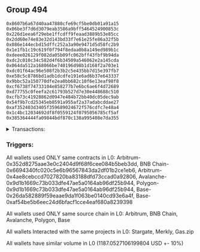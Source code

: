 ## Group 494

```0x139c36dfa2028a3d71f49d246ce56ffb3e2b85d6
0x8607b6a67d40aa47880cfe69cf5be0db01a91a15
0x06be3f7d6d3079eab3586a9bff5464524900853c
0x226d1eea6f29ebe1ffcdff9feaad3889b53e85cc
0x2dd60e74e83e32d143bd33f7e61e25fe86a32f5b
0x086e144ecbd15dffc252a3a90e9471d5d58fc2b9
0x1e1fb1c19c619f0f794f8edaa0b8a149ed989b1c
0xdeee026129f082da05b09fc062bff43fbf9b94da
0xdc2c010c34c582d4f6b34509a546062e2a145cda
0x064da512a168066be740196d98b1d168f2a703e1
0xdc01f64ac96e508f2b3b2c5e435bb7d15e397fb7
0xe58c5c8786bd1adb1dcdfe191e6ad6b37e643337
0x9bbc52a150770dfe2ea0bb682c10f6e13eaf98f8
0xcf6738f74733104e858277b7e6bc6ae6f4d72689
0xd77755c0feefa2c61793b527d7e30e448688c510
0xcfb73c41928862d0947e484b72bb40dc05dec9ab
0x54f9b7cd25345eb8591a955af2a37adabcddae27
0xaf352403d3405f359689024672f576cdfc7e48a4
0x1c4bc12034692df8f0559124f0795056785cf5af
0x385364444fa09844bdf870c138a995408e7da355
```
<details>
<summary>Transactions:</summary>

Hashes: 

Wallet: 0x139c36dfa2028a3d71f49d246ce56ffb3e2b85d6

       Hash: 0x6ba84eb8c2e214669941cd725adf4aa29ca47ec9edf6dd8d2681a110ee086732
         - source chain: Arbitrum
         - destination chain: BNB Chain
         - project: Stargate
         - contract: 0x352d8275aae3e0c2404d9f68f6cee084b5beb3dd
         - value USD: 32.331232003
       Hash: 0xb3e6eb210448cea70052a2a41529054f062b939dc4d801c5553f7a6e73eca87c
         - source chain: BNB Chain
         - destination chain: Base
         - project: Stargate
         - contract: 0x6694340fc020c5e6b96567843da2df01b2ce1eb6
         - value USD: 30.885267615
       Hash: 0x6634736c0b07ddf99d6ea9fb6d590f2eda07f5ad04d747fdbc119408cdd68a9a
         - source chain: Arbitrum
         - destination chain: Aptos
         - project: Merkly
         - contract: 0x4ae8cebccd7027820ba83188dfd73ccad0a92806
       Hash: 0xcf33faa7290f6d77eb8429ca1cbd7d5e005fd1e67325b0d6010f5ba0267470fa
         - source chain: Arbitrum
         - destination chain: BNB Chain
         - project: Stargate
         - contract: 0x352d8275aae3e0c2404d9f68f6cee084b5beb3dd
         - value USD: 270.995695547
       Hash: 0xea8afa2fbb63b04d0970fa934e5fd6cbb9f8c10990b0e23f03b809d849573770
         - source chain: BNB Chain
         - destination chain: Avalanche
         - project: Stargate
         - contract: 0x6694340fc020c5e6b96567843da2df01b2ce1eb6
         - value USD: 269.502434018
       Hash: 0x6244fc3f9e11e9ce954723bdcabdbf8018b342cc29970d5ddef1d1deeb5656c2
         - source chain: Avalanche
         - destination chain: Polygon
         - project: Stargate
         - contract: 0x9d1b1669c73b033dfe47ae5a0164ab96df25b944
         - value USD: 266.99735625
       Hash: 0x34963bf6d16b308ce780a7d0c79b531b5a27b5504a6ac949b0655271b03f1228
         - source chain: Polygon
         - destination chain: Base
         - project: Stargate
         - contract: 0x9d1b1669c73b033dfe47ae5a0164ab96df25b944
         - value USD: 264.313240111
       Hash: 0x9df20a11427a06756bcd5805a666855f032975bf4db7bed002099c1335720434
         - source chain: Base
         - destination chain: Base
         - project: Gas.zip
         - contract: 0x26da582889f59eaae9da1f063be0140cd93e6a4f
         - value USD: 4.924498037e-05
       Hash: 0xdf0b5cd06ceee4b9647e0432b96be17363c882ebeac3ce8ef64fd5b3fdd2f782
         - source chain: Base
         - destination chain: Optimism
         - project: Stargate
         - contract: 0xaf54be5b6eec24d6bfacf1cce4eaf680a8239398
         - value USD: 52.027435831
Wallet: 0x8607b6a67d40aa47880cfe69cf5be0db01a91a15

       Hash:0xf5bd1d20b77faee7488a9c88ab110bed86b5ed60b2568d37b55ad5ff8fc47b27
         - source chain: Arbitrum
         - destination chain: BNB Chain
         - project: Stargate
         - contract: 0x352d8275aae3e0c2404d9f68f6cee084b5beb3dd
         - value USD: 32.346566942
       Hash:0x80b43e1ddebcd2c34b2e403a50cb468189debddc5e098e34f6091ec97aec5079
         - source chain: BNB Chain
         - destination chain: Base
         - project: Stargate
         - contract: 0x6694340fc020c5e6b96567843da2df01b2ce1eb6
         - value USD: 30.907804071
       Hash:0x8b7b86275fface773f6cf95c5bdda85c9b2d368db95a9e5dbf6929034328e772
         - source chain: Arbitrum
         - destination chain: Aptos
         - project: Merkly
         - contract: 0x4ae8cebccd7027820ba83188dfd73ccad0a92806
       Hash:0x966f6ff1ff59bf7489195c8809088b8d8acfb92ac6c1f873ce3a0d862db9ca1e
         - source chain: Arbitrum
         - destination chain: BNB Chain
         - project: Stargate
         - contract: 0x352d8275aae3e0c2404d9f68f6cee084b5beb3dd
         - value USD: 260.339929394
       Hash:0x9860db56c2f022f7dd572f50ace0c01c264257c6c28ff8be33b613810a9ebb19
         - source chain: BNB Chain
         - destination chain: Avalanche
         - project: Stargate
         - contract: 0x6694340fc020c5e6b96567843da2df01b2ce1eb6
         - value USD: 258.364712414
       Hash:0x4902f250f09cacb0c60e65d820fdfa64306425e01d75293ff1798b854c53875e
         - source chain: Avalanche
         - destination chain: Polygon
         - project: Stargate
         - contract: 0x9d1b1669c73b033dfe47ae5a0164ab96df25b944
         - value USD: 256.596803275
       Hash:0x6ae58cfb00524e48f5bb4fa8e330ad933b5369a327b6e9e7eb8c6993cb6e117f
         - source chain: Polygon
         - destination chain: Base
         - project: Stargate
         - contract: 0x9d1b1669c73b033dfe47ae5a0164ab96df25b944
         - value USD: 253.814997423
       Hash:0x9d967a2cf76de364d5f9ab4684312159dbade1c0cdbb983141d55beee19c11ae
         - source chain: Base
         - destination chain: Zora
         - project: Gas.zip
         - contract: 0x26da582889f59eaae9da1f063be0140cd93e6a4f
         - value USD: 5.916007709e-05
       Hash:0xe9b109e6c3efcc074a368b5678ce78aa1c8f6fc7eeec5acbc47678a08f8f061e
         - source chain: Base
         - destination chain: Optimism
         - project: Stargate
         - contract: 0xaf54be5b6eec24d6bfacf1cce4eaf680a8239398
         - value USD: 49.275941904
Wallet: 0x06be3f7d6d3079eab3586a9bff5464524900853c

       Hash:0xc8a9f95abde79e581c4db9abacf91abd91ef3c6a8362a87a1c24d2250b3340c6
         - source chain: Arbitrum
         - destination chain: BNB Chain
         - project: Stargate
         - contract: 0x352d8275aae3e0c2404d9f68f6cee084b5beb3dd
         - value USD: 32.663228232
       Hash:0xbc16dfc9b96dfa9bd049e4d927a13818c40e5c65b6251082d125733bcd38ea26
         - source chain: BNB Chain
         - destination chain: Base
         - project: Stargate
         - contract: 0x6694340fc020c5e6b96567843da2df01b2ce1eb6
         - value USD: 31.247890227
       Hash:0x13f8556a7ac4e5d1824fce196693a1892e4797e5eaa78bce53f15ba13ec31abb
         - source chain: Arbitrum
         - destination chain: Aptos
         - project: Merkly
         - contract: 0x4ae8cebccd7027820ba83188dfd73ccad0a92806
       Hash:0xf1171aa508a8d90daa60f9a04028c4f274687d50b616d57f2647fcbb95f7e0bf
         - source chain: Arbitrum
         - destination chain: BNB Chain
         - project: Stargate
         - contract: 0x352d8275aae3e0c2404d9f68f6cee084b5beb3dd
         - value USD: 287.703737928
       Hash:0x2be06b85ff9040819d8686bda8b64b4d651cbc47625931658aeef7c7b1c2a880
         - source chain: BNB Chain
         - destination chain: Avalanche
         - project: Stargate
         - contract: 0x6694340fc020c5e6b96567843da2df01b2ce1eb6
         - value USD: 285.013752679
       Hash:0x19da19f3d6a416867640dab292dce93811607b3e385ab1a519e4dfb13c32b8ab
         - source chain: Avalanche
         - destination chain: Polygon
         - project: Stargate
         - contract: 0x9d1b1669c73b033dfe47ae5a0164ab96df25b944
         - value USD: 282.002850628
       Hash:0x75b24dcd16ae34d424c859eabcdbaf44320500021bad0b4e643a8918a0f6d0ee
         - source chain: Polygon
         - destination chain: Base
         - project: Stargate
         - contract: 0x9d1b1669c73b033dfe47ae5a0164ab96df25b944
         - value USD: 279.039091469
       Hash:0x1d11e4455490b38ccd36547e76142e89871337946db9c8a45194326a17499313
         - source chain: Base
         - destination chain: Scroll
         - project: Gas.zip
         - contract: 0x26da582889f59eaae9da1f063be0140cd93e6a4f
         - value USD: 3.767736753e-05
       Hash:0xd834b06f1bf085e69427622ff40c43ebf0a5673dab9de480c192a767c5a9eb69
         - source chain: Base
         - destination chain: Optimism
         - project: Stargate
         - contract: 0xaf54be5b6eec24d6bfacf1cce4eaf680a8239398
         - value USD: 48.2088081
Wallet: 0x226d1eea6f29ebe1ffcdff9feaad3889b53e85cc

       Hash:0x685d0ab050301398d1d42e6a982f84c5b93814e810b1c11a05ee42b0e95faa68
         - source chain: Arbitrum
         - destination chain: BNB Chain
         - project: Stargate
         - contract: 0x352d8275aae3e0c2404d9f68f6cee084b5beb3dd
         - value USD: 32.863216728
       Hash:0x5ffaa2b0e8cbb65f814819dde876ba0fd15e672ab90681d507b81a2e81b05e26
         - source chain: BNB Chain
         - destination chain: Base
         - project: Stargate
         - contract: 0x6694340fc020c5e6b96567843da2df01b2ce1eb6
         - value USD: 31.526016881
       Hash:0x31f8bd749b0e78210ccc13b04c24a2b1e332c8d7fe245da484a7cfa51e25a022
         - source chain: Arbitrum
         - destination chain: Aptos
         - project: Merkly
         - contract: 0x4ae8cebccd7027820ba83188dfd73ccad0a92806
       Hash:0x97af1a2a16a0b8d2b62814c398a4576e5a145d73c2e7cf87aa682517413559cc
         - source chain: Arbitrum
         - destination chain: BNB Chain
         - project: Stargate
         - contract: 0x352d8275aae3e0c2404d9f68f6cee084b5beb3dd
         - value USD: 282.235782775
       Hash:0x953a54d5a005767fa4ed7dff35c3d1dd9c18cffebcf09f47ec8322403b2f1f7e
         - source chain: BNB Chain
         - destination chain: Avalanche
         - project: Stargate
         - contract: 0x6694340fc020c5e6b96567843da2df01b2ce1eb6
         - value USD: 279.678909322
       Hash:0xaed73be907a526303b676f85a325b02f2015348677a39e6e68abf7cb073ce74e
         - source chain: Avalanche
         - destination chain: Polygon
         - project: Stargate
         - contract: 0x9d1b1669c73b033dfe47ae5a0164ab96df25b944
         - value USD: 277.368013083
       Hash:0x56a71f40f7e43224c2b95e33067f053daeee35825c229d9f4987c155775378cd
         - source chain: Polygon
         - destination chain: Base
         - project: Stargate
         - contract: 0x9d1b1669c73b033dfe47ae5a0164ab96df25b944
         - value USD: 274.275923779
       Hash:0xa849d9f5e3914e796af4863af316994e62c295dbc30e9a575a07f2cf9fef8d59
         - source chain: Base
         - destination chain: Metis
         - project: Gas.zip
         - contract: 0x26da582889f59eaae9da1f063be0140cd93e6a4f
         - value USD: 2.762201864e-06
       Hash:0xa9a5cc9319949aa0726ba598543ed56b13814e10d420d45282d4e55abf6093b3
         - source chain: Base
         - destination chain: Optimism
         - project: Stargate
         - contract: 0xaf54be5b6eec24d6bfacf1cce4eaf680a8239398
         - value USD: 52.158982369
Wallet: 0x2dd60e74e83e32d143bd33f7e61e25fe86a32f5b

       Hash:0xc4511ab401767814d3ba3e4aec44c1b23423577cdef50b669278bb191cbf6e06
         - source chain: Arbitrum
         - destination chain: BNB Chain
         - project: Stargate
         - contract: 0x352d8275aae3e0c2404d9f68f6cee084b5beb3dd
         - value USD: 32.346228789
       Hash:0xd927aeaacd3534c18cc659544d48a7a1c1ef60bb35d1fb738d8fd871b9c9939b
         - source chain: BNB Chain
         - destination chain: Base
         - project: Stargate
         - contract: 0x6694340fc020c5e6b96567843da2df01b2ce1eb6
         - value USD: 30.877723458
       Hash:0x822ae6054c6155682f9345c2ee6cfc59ee2f04fcaf7009ab84a939c2d3a2d4bd
         - source chain: Arbitrum
         - destination chain: Aptos
         - project: Merkly
         - contract: 0x4ae8cebccd7027820ba83188dfd73ccad0a92806
       Hash:0xb95457c60d28bd786ae22431272dd96610d62c2c7326eba9210fba0a76eb3ab5
         - source chain: Arbitrum
         - destination chain: BNB Chain
         - project: Stargate
         - contract: 0x352d8275aae3e0c2404d9f68f6cee084b5beb3dd
         - value USD: 288.790013463
       Hash:0x4e9305d3ce050340db98921ebbc73ba7a06b3ce249c54f064e214119f09ac9b0
         - source chain: BNB Chain
         - destination chain: Avalanche
         - project: Stargate
         - contract: 0x6694340fc020c5e6b96567843da2df01b2ce1eb6
         - value USD: 286.489166637
       Hash:0xa2773688dcc76f09ecf4656b08bd90b7125fb3924bd475eceead8fe1d30750ef
         - source chain: Avalanche
         - destination chain: Polygon
         - project: Stargate
         - contract: 0x9d1b1669c73b033dfe47ae5a0164ab96df25b944
         - value USD: 283.732611988
       Hash:0xb0c4571ee6d9a7a8369ad418b588106a5723972a9097ebf89aaf3752582b1404
         - source chain: Polygon
         - destination chain: Base
         - project: Stargate
         - contract: 0x9d1b1669c73b033dfe47ae5a0164ab96df25b944
         - value USD: 280.601336116
       Hash:0x2e9ac1eba85dd65137cfe0181d48f0e3e8a05ed9845455dd105bd0afbff71634
         - source chain: Base
         - destination chain: Zora
         - project: Gas.zip
         - contract: 0x26da582889f59eaae9da1f063be0140cd93e6a4f
         - value USD: 0.0001004729801
       Hash:0xfbea0704a280042ec7dbcedcdbf937cd77a82089c3a1f720d802cc5d350ecb83
         - source chain: Base
         - destination chain: Optimism
         - project: Stargate
         - contract: 0xaf54be5b6eec24d6bfacf1cce4eaf680a8239398
         - value USD: 52.623154988
Wallet: 0x086e144ecbd15dffc252a3a90e9471d5d58fc2b9

       Hash:0xac1c1277e048547d6d6d92928ab5576908ff2db007857b314ef9070b752d67db
         - source chain: Arbitrum
         - destination chain: BNB Chain
         - project: Stargate
         - contract: 0x352d8275aae3e0c2404d9f68f6cee084b5beb3dd
         - value USD: 32.692338405
       Hash:0x2ae7b98c2d1ed138e15ab00ae1fff3aea648878a4cdd7a5f1367eec8e6a4ab74
         - source chain: BNB Chain
         - destination chain: Base
         - project: Stargate
         - contract: 0x6694340fc020c5e6b96567843da2df01b2ce1eb6
         - value USD: 31.265442919
       Hash:0xb9e97d08295bd08bbb7c66b80ca712b517394bd45092e30b685859476a03c6b8
         - source chain: Arbitrum
         - destination chain: Aptos
         - project: Merkly
         - contract: 0x4ae8cebccd7027820ba83188dfd73ccad0a92806
       Hash:0xbfb60174ac81582722882df55a0a26a2ab558aa1d41bd0cd5abd02a49bffe850
         - source chain: Arbitrum
         - destination chain: BNB Chain
         - project: Stargate
         - contract: 0x352d8275aae3e0c2404d9f68f6cee084b5beb3dd
         - value USD: 293.118537416
       Hash:0xbe235d51064917ad903d0e605a5bac2ea09b9db7a54c0d5418608b78663b822a
         - source chain: BNB Chain
         - destination chain: Avalanche
         - project: Stargate
         - contract: 0x6694340fc020c5e6b96567843da2df01b2ce1eb6
         - value USD: 291.18196919
       Hash:0x9335ff5cdb59496d3bb5ee8f68a0db9ce87d02ae6b13da89f8173418b4cfcc46
         - source chain: Avalanche
         - destination chain: Polygon
         - project: Stargate
         - contract: 0x9d1b1669c73b033dfe47ae5a0164ab96df25b944
         - value USD: 288.176687013
       Hash:0x76203a5a48a77c689969b9a2e07d58e4531c1519dae9b66bf0ddfd2ecbed7246
         - source chain: Polygon
         - destination chain: Base
         - project: Stargate
         - contract: 0x9d1b1669c73b033dfe47ae5a0164ab96df25b944
         - value USD: 285.196614258
       Hash:0x6d3acb12f7548d5218a0b6884e62912d3f8fe063055c9fa07abe8403d7ab9352
         - source chain: Base
         - destination chain: Base
         - project: Gas.zip
         - contract: 0x26da582889f59eaae9da1f063be0140cd93e6a4f
         - value USD: 2.680869964e-05
       Hash:0xb487196cf2aeed363a1885e5f4c206a2de27558b9e6eb6cbc520fc17196a9072
         - source chain: Base
         - destination chain: Optimism
         - project: Stargate
         - contract: 0xaf54be5b6eec24d6bfacf1cce4eaf680a8239398
         - value USD: 46.859946522
Wallet: 0x1e1fb1c19c619f0f794f8edaa0b8a149ed989b1c

       Hash:0x99362390d19875b0e0a1eab3f5206c2fce26b565928c6198cb27998147795fdd
         - source chain: Arbitrum
         - destination chain: BNB Chain
         - project: Stargate
         - contract: 0x352d8275aae3e0c2404d9f68f6cee084b5beb3dd
         - value USD: 32.233292685
       Hash:0x856b97676100b66c9ba27bfb125e7273332cdd7944085750530ada32a31901ea
         - source chain: BNB Chain
         - destination chain: Base
         - project: Stargate
         - contract: 0x6694340fc020c5e6b96567843da2df01b2ce1eb6
         - value USD: 30.767567564
       Hash:0xb8241fbac557d819ec5328d516eedd9a014cf844277cb789aa32eeae6a398d7b
         - source chain: Arbitrum
         - destination chain: Aptos
         - project: Merkly
         - contract: 0x4ae8cebccd7027820ba83188dfd73ccad0a92806
       Hash:0x94113359e0bb8976d5e5589fc5ce8838e99c70d4b614e3ef5883e3a6938e0f94
         - source chain: Arbitrum
         - destination chain: BNB Chain
         - project: Stargate
         - contract: 0x352d8275aae3e0c2404d9f68f6cee084b5beb3dd
         - value USD: 285.141659487
       Hash:0x1b9868e03207221bbaeed84b7e833b4e81b30ce3f69409f9b59f829d267c6e20
         - source chain: BNB Chain
         - destination chain: Avalanche
         - project: Stargate
         - contract: 0x6694340fc020c5e6b96567843da2df01b2ce1eb6
         - value USD: 282.622970992
       Hash:0xd359da00d21fbbb4cba35bf81d1eb2bd0575f2261691ef7de8cf6ed166d7a213
         - source chain: Avalanche
         - destination chain: Polygon
         - project: Stargate
         - contract: 0x9d1b1669c73b033dfe47ae5a0164ab96df25b944
         - value USD: 279.671369882
       Hash:0x97073985201096fc885fbba54577c156d8d08f124c06da056aa80da69b5ad57c
         - source chain: Polygon
         - destination chain: Base
         - project: Stargate
         - contract: 0x9d1b1669c73b033dfe47ae5a0164ab96df25b944
         - value USD: 276.978292154
       Hash:0xcb8a6be3c979ce58d51b2f9eeb3f05218d9781d5a153e59c12c3e3ec5c583b6e
         - source chain: Base
         - destination chain: Scroll
         - project: Gas.zip
         - contract: 0x26da582889f59eaae9da1f063be0140cd93e6a4f
         - value USD: 0.0001148471454
       Hash:0x609c681308f1dc406ea0910c74e827c081765d2472c7c7ef20b5dfef77c40923
         - source chain: Base
         - destination chain: Optimism
         - project: Stargate
         - contract: 0xaf54be5b6eec24d6bfacf1cce4eaf680a8239398
         - value USD: 47.73688955
Wallet: 0xdeee026129f082da05b09fc062bff43fbf9b94da

       Hash:0x39b4956e18734a683059258327825f0b7a8af6de3e92ac2838f14e4b1f472958
         - source chain: Arbitrum
         - destination chain: BNB Chain
         - project: Stargate
         - contract: 0x352d8275aae3e0c2404d9f68f6cee084b5beb3dd
         - value USD: 32.532560105
       Hash:0xf43f34e0b84b6a724c18219cc70e764baf44c7bc54250ffcc90c3c607887c03e
         - source chain: BNB Chain
         - destination chain: Base
         - project: Stargate
         - contract: 0x6694340fc020c5e6b96567843da2df01b2ce1eb6
         - value USD: 31.080678584
       Hash:0x052f17f6f745708d0f78cecd0d636989c10400fb41cf76799d39b4d3404dbb61
         - source chain: Arbitrum
         - destination chain: Aptos
         - project: Merkly
         - contract: 0x4ae8cebccd7027820ba83188dfd73ccad0a92806
       Hash:0xa03e9124c5aa482d5f06f6b8c2ba60d40604e21413f16e32dfbfa6ec0488b354
         - source chain: Arbitrum
         - destination chain: BNB Chain
         - project: Stargate
         - contract: 0x352d8275aae3e0c2404d9f68f6cee084b5beb3dd
         - value USD: 268.644087443
       Hash:0x8f5c22c4caa7e600aed602c5e261ef6e4b7762469f0df4f7bf8fbdafde294ec5
         - source chain: BNB Chain
         - destination chain: Avalanche
         - project: Stargate
         - contract: 0x6694340fc020c5e6b96567843da2df01b2ce1eb6
         - value USD: 265.37493177
       Hash:0xe3d62b8d371476426b621f75a7c4cad7a9be81bb0700c0dec5c22d56551581db
         - source chain: Avalanche
         - destination chain: Polygon
         - project: Stargate
         - contract: 0x9d1b1669c73b033dfe47ae5a0164ab96df25b944
         - value USD: 261.918207368
       Hash:0x35ddffd8beb534447476a88b1043b8760a17e214b278b31eb0c3ee710fe83de3
         - source chain: Polygon
         - destination chain: Base
         - project: Stargate
         - contract: 0x9d1b1669c73b033dfe47ae5a0164ab96df25b944
         - value USD: 260.196892404
       Hash:0xd08f9e21960c2a5420abfeedc0abbec7edc5b9fe3d52375be4187c7842d730a8
         - source chain: Base
         - destination chain: Linea
         - project: Gas.zip
         - contract: 0x26da582889f59eaae9da1f063be0140cd93e6a4f
         - value USD: 0.0001353673846
       Hash:0xaade5c4df4b2ed33b960b831373cc832a26bd80c7d3e3e1a96faf7f8773c4973
         - source chain: Base
         - destination chain: Optimism
         - project: Stargate
         - contract: 0xaf54be5b6eec24d6bfacf1cce4eaf680a8239398
         - value USD: 56.58331623
Wallet: 0xdc2c010c34c582d4f6b34509a546062e2a145cda

       Hash:0x613fe9c79b6e8932dd3e7c0a7b3660c8e11232dab67049355428edfa8d39e383
         - source chain: Arbitrum
         - destination chain: BNB Chain
         - project: Stargate
         - contract: 0x352d8275aae3e0c2404d9f68f6cee084b5beb3dd
         - value USD: 32.243400259
       Hash:0xef79d40a0b05f8b4b6bef6b61b02baa1d74cbce0556746bc3c7db17dc1c1ed21
         - source chain: BNB Chain
         - destination chain: Base
         - project: Stargate
         - contract: 0x6694340fc020c5e6b96567843da2df01b2ce1eb6
         - value USD: 30.807857743
       Hash:0x48a437948b142d736012b9e247a053da749f53b30238685e9ab98dab67661132
         - source chain: Arbitrum
         - destination chain: Aptos
         - project: Merkly
         - contract: 0x4ae8cebccd7027820ba83188dfd73ccad0a92806
       Hash:0x109e84595d3bbf9ab6361acb14ee22b77507f957d48bde943d4b97bc4f9374f4
         - source chain: Arbitrum
         - destination chain: BNB Chain
         - project: Stargate
         - contract: 0x352d8275aae3e0c2404d9f68f6cee084b5beb3dd
         - value USD: 280.44176432
       Hash:0x314b993ff896cb426b7af15f9bad92d21a9d42a7831a1bb1881aa0bd23ef216e
         - source chain: BNB Chain
         - destination chain: Avalanche
         - project: Stargate
         - contract: 0x6694340fc020c5e6b96567843da2df01b2ce1eb6
         - value USD: 277.642051049
       Hash:0x3c0c4d3728afa8f67831e10172c92752763aff1ca5d832fc586813db30d29e85
         - source chain: Avalanche
         - destination chain: Polygon
         - project: Stargate
         - contract: 0x9d1b1669c73b033dfe47ae5a0164ab96df25b944
         - value USD: 273.254748929
       Hash:0x0bb25b73d13c4b7a0095f0cc334ac95322486f76d75f10faff4007a6f5b285e8
         - source chain: Polygon
         - destination chain: Base
         - project: Stargate
         - contract: 0x9d1b1669c73b033dfe47ae5a0164ab96df25b944
         - value USD: 271.825928512
       Hash:0x572cbdaa345d39a93a83c4f4f855bab59af6694040bcf3f99b3ab79178ffbdfc
         - source chain: Base
         - destination chain: Base
         - project: Gas.zip
         - contract: 0x26da582889f59eaae9da1f063be0140cd93e6a4f
         - value USD: 0.000146620419
       Hash:0xa52962242b686111ce745948c99c59e0ca562aeeddf2283e4ae16d28e8e1c9b7
         - source chain: Base
         - destination chain: Optimism
         - project: Stargate
         - contract: 0xaf54be5b6eec24d6bfacf1cce4eaf680a8239398
         - value USD: 55.664501416
Wallet: 0x064da512a168066be740196d98b1d168f2a703e1

       Hash:0x98487c5b14151af157a289d5a25313a4571e21a9f71d2d24ea3cb813640f4916
         - source chain: Arbitrum
         - destination chain: BNB Chain
         - project: Stargate
         - contract: 0x352d8275aae3e0c2404d9f68f6cee084b5beb3dd
         - value USD: 32.532657148
       Hash:0xb9b42b931114e30f3f93a15681e0176073f607167902cf2dcfcc310e6b5d61ea
         - source chain: BNB Chain
         - destination chain: Base
         - project: Stargate
         - contract: 0x6694340fc020c5e6b96567843da2df01b2ce1eb6
         - value USD: 31.133110625
       Hash:0xb1c6d59a47569e26cf4058e649a2b470e155eb7f4b0e28906f9c109c4e95eeea
         - source chain: Arbitrum
         - destination chain: Aptos
         - project: Merkly
         - contract: 0x4ae8cebccd7027820ba83188dfd73ccad0a92806
       Hash:0x825ad4a7df6bb4160ee68514f4cc259deac1e7f6470fe4de6480c6234d9e25b4
         - source chain: Arbitrum
         - destination chain: BNB Chain
         - project: Stargate
         - contract: 0x352d8275aae3e0c2404d9f68f6cee084b5beb3dd
         - value USD: 261.760601422
       Hash:0x21a9a4202a1f2f71143db19090f01626b5f5d3dd2429b2ead79a2d4257945e91
         - source chain: BNB Chain
         - destination chain: Avalanche
         - project: Stargate
         - contract: 0x6694340fc020c5e6b96567843da2df01b2ce1eb6
         - value USD: 258.206425687
       Hash:0x9faf7bf73f62ab7e297953abbea9171e7cd875428088d8dee831c2d2fb9aafb0
         - source chain: Avalanche
         - destination chain: Polygon
         - project: Stargate
         - contract: 0x9d1b1669c73b033dfe47ae5a0164ab96df25b944
         - value USD: 254.815725342
       Hash:0x9f8d5581f30daa5c06d2a66569a70e5f91efdf8b4e835d3ebb8320444732656c
         - source chain: Polygon
         - destination chain: Base
         - project: Stargate
         - contract: 0x9d1b1669c73b033dfe47ae5a0164ab96df25b944
         - value USD: 253.389728749
       Hash:0x819c93105968554f002c0766a4c43ecf2e202809724da20cbc5e581651837a2a
         - source chain: Base
         - destination chain: Arbitrum
         - project: Gas.zip
         - contract: 0x26da582889f59eaae9da1f063be0140cd93e6a4f
         - value USD: 3.309716005e-05
       Hash:0xa0edf6552864411eb027b34bbedb0a325e221c40d5afc05931b31a4e82d6f9bc
         - source chain: Base
         - destination chain: Optimism
         - project: Stargate
         - contract: 0xaf54be5b6eec24d6bfacf1cce4eaf680a8239398
         - value USD: 47.705930968
Wallet: 0xdc01f64ac96e508f2b3b2c5e435bb7d15e397fb7

       Hash:0x4470acc48ec90306c63f648bf182a355bb27bb37017e1a9227932552f1ef310c
         - source chain: Arbitrum
         - destination chain: BNB Chain
         - project: Stargate
         - contract: 0x352d8275aae3e0c2404d9f68f6cee084b5beb3dd
         - value USD: 32.329511224
       Hash:0x7b9907a6875963cd21641eabbdf52bacf84a006d40d264ee6f99e809d1281991
         - source chain: BNB Chain
         - destination chain: Base
         - project: Stargate
         - contract: 0x6694340fc020c5e6b96567843da2df01b2ce1eb6
         - value USD: 30.824823345
       Hash:0xda85404bc36ef495dd1c5fa95e1c49588537d08a7d32b630b6e7f6ab5cc15635
         - source chain: Arbitrum
         - destination chain: Aptos
         - project: Merkly
         - contract: 0x4ae8cebccd7027820ba83188dfd73ccad0a92806
       Hash:0xda49a303eaa5b11ba3586ff84ea3a434b6d7a1e01a54901fe2c11131c308d630
         - source chain: Arbitrum
         - destination chain: BNB Chain
         - project: Stargate
         - contract: 0x352d8275aae3e0c2404d9f68f6cee084b5beb3dd
         - value USD: 286.087422674
       Hash:0xaa979e1441cfcdd7ea2ead5cb8c9a6f926eac7ca986fbe9357dc14018f507b13
         - source chain: BNB Chain
         - destination chain: Avalanche
         - project: Stargate
         - contract: 0x6694340fc020c5e6b96567843da2df01b2ce1eb6
         - value USD: 283.381088797
       Hash:0x341734e466538c028e1aabd735b49575c91e77695a1e241f0bcf40ed374dcdd1
         - source chain: Avalanche
         - destination chain: Polygon
         - project: Stargate
         - contract: 0x9d1b1669c73b033dfe47ae5a0164ab96df25b944
         - value USD: 279.715099343
       Hash:0x7cb096112104a4447643efd8e1d7601fd97e0f135d16105e80957c9f4f254a0f
         - source chain: Polygon
         - destination chain: Base
         - project: Stargate
         - contract: 0x9d1b1669c73b033dfe47ae5a0164ab96df25b944
         - value USD: 278.128819763
       Hash:0xedf85c6291e915d3b07bc97caf1c62509cc728f7a2aaf758247587c67f588966
         - source chain: Base
         - destination chain: Linea
         - project: Gas.zip
         - contract: 0x26da582889f59eaae9da1f063be0140cd93e6a4f
         - value USD: 0.0001016082813
       Hash:0x13173b10f88cd606fce7f9464fc829584efd4da7ee301fe8a471135589899668
         - source chain: Base
         - destination chain: Optimism
         - project: Stargate
         - contract: 0xaf54be5b6eec24d6bfacf1cce4eaf680a8239398
         - value USD: 58.208371453
Wallet: 0xe58c5c8786bd1adb1dcdfe191e6ad6b37e643337

       Hash:0xe81b27fb44f1dbc869effb9d05c9ee8f1bec6f31096b09ff765817367e8877f3
         - source chain: Arbitrum
         - destination chain: BNB Chain
         - project: Stargate
         - contract: 0x352d8275aae3e0c2404d9f68f6cee084b5beb3dd
         - value USD: 32.300383044
       Hash:0xf34e0c4fa4414b5f6c7fda7d3cf3e97fcef9a9db370848f68f58c6a88c7e79df
         - source chain: BNB Chain
         - destination chain: Base
         - project: Stargate
         - contract: 0x6694340fc020c5e6b96567843da2df01b2ce1eb6
         - value USD: 30.886792849
       Hash:0xcda69738d6785ca99f2cbff176c2c4129a506e412e30b9349681e83e9dbfed17
         - source chain: Arbitrum
         - destination chain: Aptos
         - project: Merkly
         - contract: 0x4ae8cebccd7027820ba83188dfd73ccad0a92806
       Hash:0x2ce87339162dc82447e1d3380cc9a5fd595096f2672c435b132a87fdc6d05dbf
         - source chain: Arbitrum
         - destination chain: BNB Chain
         - project: Stargate
         - contract: 0x352d8275aae3e0c2404d9f68f6cee084b5beb3dd
         - value USD: 274.198749879
       Hash:0x6b293b00052f57f088fb635b55227d903d0271cb9e413285c0f506521a1cc5ec
         - source chain: BNB Chain
         - destination chain: Avalanche
         - project: Stargate
         - contract: 0x6694340fc020c5e6b96567843da2df01b2ce1eb6
         - value USD: 270.649696545
       Hash:0xf54d6d09b6a1ee1df0f67d157edfeb22b1546a555273e3ab553c5fc9fa59fc8c
         - source chain: Avalanche
         - destination chain: Polygon
         - project: Stargate
         - contract: 0x9d1b1669c73b033dfe47ae5a0164ab96df25b944
         - value USD: 267.095302237
       Hash:0x970b853be573bbf4cb790c952d2e9a3e6142d8df838933e93a56fc016fedcdf7
         - source chain: Polygon
         - destination chain: Base
         - project: Stargate
         - contract: 0x9d1b1669c73b033dfe47ae5a0164ab96df25b944
         - value USD: 265.382738793
       Hash:0xc7d1fe652e0b2d710d61531bfa1c74fca500b441e3731f69261c414dc6f53d7b
         - source chain: Base
         - destination chain: Linea
         - project: Gas.zip
         - contract: 0x26da582889f59eaae9da1f063be0140cd93e6a4f
         - value USD: 6.586334849e-05
       Hash:0x890b6a0f201d9be8470fa1b077f843c2f8f14753295537dcdb3bfc0e7caf09bf
         - source chain: Base
         - destination chain: Optimism
         - project: Stargate
         - contract: 0xaf54be5b6eec24d6bfacf1cce4eaf680a8239398
         - value USD: 58.932940382
Wallet: 0x9bbc52a150770dfe2ea0bb682c10f6e13eaf98f8

       Hash:0x39baa361b7ebbdea7c450f239bb1d92b20105bd8d95e79033f4b6f5b2bcb83fa
         - source chain: Arbitrum
         - destination chain: BNB Chain
         - project: Stargate
         - contract: 0x352d8275aae3e0c2404d9f68f6cee084b5beb3dd
         - value USD: 32.290089386
       Hash:0xd53c6d63ec0d5f90ea65b4842681d48b908a3c72438e9067792f7ff6adbaa3df
         - source chain: BNB Chain
         - destination chain: Base
         - project: Stargate
         - contract: 0x6694340fc020c5e6b96567843da2df01b2ce1eb6
         - value USD: 30.76603933
       Hash:0xd26eb7cab4901a6076cb832e13d895702d503d18841a7a8d5b32c41dd5345e63
         - source chain: Arbitrum
         - destination chain: Aptos
         - project: Merkly
         - contract: 0x4ae8cebccd7027820ba83188dfd73ccad0a92806
       Hash:0x49d37cb0452c1fe6e804cb29733e65025a018e50fdb0b9d4c2148e38c4f8a213
         - source chain: Arbitrum
         - destination chain: BNB Chain
         - project: Stargate
         - contract: 0x352d8275aae3e0c2404d9f68f6cee084b5beb3dd
         - value USD: 267.844958364
       Hash:0x88976ba49c6157eed8ce1948cde9dc9ff44e58ff1a38f421819eaa0c624c1494
         - source chain: BNB Chain
         - destination chain: Avalanche
         - project: Stargate
         - contract: 0x6694340fc020c5e6b96567843da2df01b2ce1eb6
         - value USD: 264.231568266
       Hash:0xf0fd895e87f82c4a658cd36ed8b96bed235a3fc37c33b614b9e452e2e7f8236e
         - source chain: Avalanche
         - destination chain: Polygon
         - project: Stargate
         - contract: 0x9d1b1669c73b033dfe47ae5a0164ab96df25b944
         - value USD: 260.598227082
       Hash:0x83c6f6424c45929ec7478f0761075dc17f41b6e81722e0544764df38c9e91ecd
         - source chain: Polygon
         - destination chain: Base
         - project: Stargate
         - contract: 0x9d1b1669c73b033dfe47ae5a0164ab96df25b944
         - value USD: 258.125112436
       Hash:0x6bc87a58841f60e021a36db909a99853db425175719c4b5d6d7b5eb3e7f44c58
         - source chain: Base
         - destination chain: Zora
         - project: Gas.zip
         - contract: 0x26da582889f59eaae9da1f063be0140cd93e6a4f
         - value USD: 0.0001092182932
       Hash:0x216d2309e9985aad7ac1fb99731613c0b7112e8651212020088ac351f98c6819
         - source chain: Base
         - destination chain: Optimism
         - project: Stargate
         - contract: 0xaf54be5b6eec24d6bfacf1cce4eaf680a8239398
         - value USD: 47.612530544
Wallet: 0xcf6738f74733104e858277b7e6bc6ae6f4d72689

       Hash:0xdbc51b7ee924fb23bb8684210571bf69600ab5ed662ba987058e604a56ffb44e
         - source chain: Arbitrum
         - destination chain: BNB Chain
         - project: Stargate
         - contract: 0x352d8275aae3e0c2404d9f68f6cee084b5beb3dd
         - value USD: 32.531324545
       Hash:0x9981ff099884d8057882e6fb9e7b8a532c231e3ca59398586cfdf358b901fb3f
         - source chain: BNB Chain
         - destination chain: Base
         - project: Stargate
         - contract: 0x6694340fc020c5e6b96567843da2df01b2ce1eb6
         - value USD: 31.009554676
       Hash:0xadd83ab93eb0c3ec98699ea7cf347371ed19b3f205977135e03623b3b2685cbd
         - source chain: Arbitrum
         - destination chain: Aptos
         - project: Merkly
         - contract: 0x4ae8cebccd7027820ba83188dfd73ccad0a92806
       Hash:0x1dfa0601e59240ad1741c336f262c410220d57c2ccdf4095870d27e5ae40e079
         - source chain: Arbitrum
         - destination chain: BNB Chain
         - project: Stargate
         - contract: 0x352d8275aae3e0c2404d9f68f6cee084b5beb3dd
         - value USD: 290.490714574
       Hash:0xdcec72c2ee3620ba3b51666cb5e04e567df5da07b65ece74aeda588bf3fc872d
         - source chain: BNB Chain
         - destination chain: Avalanche
         - project: Stargate
         - contract: 0x6694340fc020c5e6b96567843da2df01b2ce1eb6
         - value USD: 286.608209937
       Hash:0xdae20ad97b6da21b620e11c292a247b4638e0c343aadffc0bdc674e4ceb1da61
         - source chain: Avalanche
         - destination chain: Polygon
         - project: Stargate
         - contract: 0x9d1b1669c73b033dfe47ae5a0164ab96df25b944
         - value USD: 282.231986999
       Hash:0x3e172273b532bade6c8aad65b8a88aba5f14c485467752df3c4d9057d106fd97
         - source chain: Polygon
         - destination chain: Base
         - project: Stargate
         - contract: 0x9d1b1669c73b033dfe47ae5a0164ab96df25b944
         - value USD: 280.113564181
       Hash:0xc99ed14cb3f5fa78c986db805c2c71b622b2cea81a6177b63cdb0c2feabaa1d2
         - source chain: Base
         - destination chain: Base
         - project: Gas.zip
         - contract: 0x26da582889f59eaae9da1f063be0140cd93e6a4f
         - value USD: 7.843859238e-05
       Hash:0x28eb70d9680c678255938fe1be1118af66b45bbd47aba4eeb3f6468804f080de
         - source chain: Base
         - destination chain: Optimism
         - project: Stargate
         - contract: 0xaf54be5b6eec24d6bfacf1cce4eaf680a8239398
         - value USD: 53.646153805
Wallet: 0xd77755c0feefa2c61793b527d7e30e448688c510

       Hash:0xf09131eaf883a0f205e520018343c0e6aebdd631079c9b603d875d7eda5f8b1b
         - source chain: Arbitrum
         - destination chain: BNB Chain
         - project: Stargate
         - contract: 0x352d8275aae3e0c2404d9f68f6cee084b5beb3dd
         - value USD: 32.488735274
       Hash:0x8a14e96fb911d83faac0b547a356c4849431948b28e2d0a6f95edc13a9ef46a0
         - source chain: BNB Chain
         - destination chain: Base
         - project: Stargate
         - contract: 0x6694340fc020c5e6b96567843da2df01b2ce1eb6
         - value USD: 31.082096801
       Hash:0x9e0c27222cf70e45e7277a4a87ed6ff4703e81ef004a64e50d32fb613b1aeede
         - source chain: Arbitrum
         - destination chain: Aptos
         - project: Merkly
         - contract: 0x4ae8cebccd7027820ba83188dfd73ccad0a92806
       Hash:0x4899ad3793fb267b5d5ed4f0660127c739f49b1b3b0dd79892497f769895d341
         - source chain: Arbitrum
         - destination chain: BNB Chain
         - project: Stargate
         - contract: 0x352d8275aae3e0c2404d9f68f6cee084b5beb3dd
         - value USD: 257.154940163
       Hash:0x15124d7281fc7d3a32fe6c70658a5d67a843794aae4b12b4b35a3dcd27eb9f4d
         - source chain: BNB Chain
         - destination chain: Avalanche
         - project: Stargate
         - contract: 0x6694340fc020c5e6b96567843da2df01b2ce1eb6
         - value USD: 253.539878492
       Hash:0xbeb9bd9629f2b05e5ce4e0322ab663a4887d615be198d905848c421c59922191
         - source chain: Avalanche
         - destination chain: Polygon
         - project: Stargate
         - contract: 0x9d1b1669c73b033dfe47ae5a0164ab96df25b944
         - value USD: 249.402817603
       Hash:0xf4b33205966cd9f0901d49517ca1bfa1fa1e0d9dd6da7765df66e344cdeac0c3
         - source chain: Polygon
         - destination chain: Base
         - project: Stargate
         - contract: 0x9d1b1669c73b033dfe47ae5a0164ab96df25b944
         - value USD: 247.203841187
       Hash:0xbac9edf4fee6473864da303fd1b92e7523c74c0771034bce513f25d95095951d
         - source chain: Base
         - destination chain: Metis
         - project: Gas.zip
         - contract: 0x26da582889f59eaae9da1f063be0140cd93e6a4f
         - value USD: 2.900409022e-06
       Hash:0xd686f48dc1f44b8d6054fd5a8fd861e46d648289b3009631a749ebb370b33ad3
         - source chain: Base
         - destination chain: Optimism
         - project: Stargate
         - contract: 0xaf54be5b6eec24d6bfacf1cce4eaf680a8239398
         - value USD: 54.562443042
Wallet: 0xcfb73c41928862d0947e484b72bb40dc05dec9ab

       Hash:0x38bb9797e08a875d08efcdee77bebc013a59e972a82909e3e519e56778d83a3d
         - source chain: Arbitrum
         - destination chain: BNB Chain
         - project: Stargate
         - contract: 0x352d8275aae3e0c2404d9f68f6cee084b5beb3dd
         - value USD: 32.606578598
       Hash:0xad7287a4c2c8d85ab0dc6ee108291b1072ccff9fff71dbf27b0e500a062c98f6
         - source chain: BNB Chain
         - destination chain: Base
         - project: Stargate
         - contract: 0x6694340fc020c5e6b96567843da2df01b2ce1eb6
         - value USD: 31.099678497
       Hash:0xa903f833bdf8b86dc9f362352b86a615aa488da1a6cecfbacbc06df6a3ed1627
         - source chain: Arbitrum
         - destination chain: Aptos
         - project: Merkly
         - contract: 0x4ae8cebccd7027820ba83188dfd73ccad0a92806
       Hash:0xb733b5c51812aa114402a01d2019859f9d830bced1c9c179de4ea7dfbdf0f10d
         - source chain: Arbitrum
         - destination chain: BNB Chain
         - project: Stargate
         - contract: 0x352d8275aae3e0c2404d9f68f6cee084b5beb3dd
         - value USD: 277.792454273
       Hash:0xe5969eec97aedb43a6546bb6c74ba7a5248c21ef2be55c0db4a9d0662595e608
         - source chain: BNB Chain
         - destination chain: Avalanche
         - project: Stargate
         - contract: 0x6694340fc020c5e6b96567843da2df01b2ce1eb6
         - value USD: 273.397646161
       Hash:0x5089dd19d502c277d7735b7a2f5b02b2b115c0061b73ca2fe2a98a1e66832aaf
         - source chain: Avalanche
         - destination chain: Polygon
         - project: Stargate
         - contract: 0x9d1b1669c73b033dfe47ae5a0164ab96df25b944
         - value USD: 271.256578738
       Hash:0xc5a41123d50f5bf70297580226ea88a45e6dc448572fc8a40ecb8bb8db194565
         - source chain: Polygon
         - destination chain: Base
         - project: Stargate
         - contract: 0x9d1b1669c73b033dfe47ae5a0164ab96df25b944
         - value USD: 269.183839278
       Hash:0x5a5f27b6ec5d7c2f19a81b71b34c874ea0067a2299c813b79f143ccbcf41bd78
         - source chain: Base
         - destination chain: Metis
         - project: Gas.zip
         - contract: 0x26da582889f59eaae9da1f063be0140cd93e6a4f
         - value USD: 2.821545936e-06
       Hash:0xa6282003d1382f659285793e027dac51d67f93d9bfd4091cd8e4535066196765
         - source chain: Base
         - destination chain: Optimism
         - project: Stargate
         - contract: 0xaf54be5b6eec24d6bfacf1cce4eaf680a8239398
         - value USD: 51.151623775
Wallet: 0x54f9b7cd25345eb8591a955af2a37adabcddae27

       Hash:0x68afc699c68443ff0c0fe2dcaa1d402a51e88aa486e443f272f4fb578590eb03
         - source chain: Arbitrum
         - destination chain: BNB Chain
         - project: Stargate
         - contract: 0x352d8275aae3e0c2404d9f68f6cee084b5beb3dd
         - value USD: 32.66722404
       Hash:0x0b64315c9debe10e67c3e4a06f5ac5e481a98eb92b428a80f6d7e723340f3701
         - source chain: BNB Chain
         - destination chain: Base
         - project: Stargate
         - contract: 0x6694340fc020c5e6b96567843da2df01b2ce1eb6
         - value USD: 31.239707973
       Hash:0x55197dd3843fab940fc49222ac11389c664621473587987929340cf5cb4ebf76
         - source chain: Arbitrum
         - destination chain: Aptos
         - project: Merkly
         - contract: 0x4ae8cebccd7027820ba83188dfd73ccad0a92806
       Hash:0x3b0fa79c5ee0e0795c761d71978b0b15b7ff7e198a40e3dc04ffd1b0a56fc278
         - source chain: Arbitrum
         - destination chain: BNB Chain
         - project: Stargate
         - contract: 0x352d8275aae3e0c2404d9f68f6cee084b5beb3dd
         - value USD: 289.159368438
       Hash:0xb36752d2d64f7dff3350933794eb5cabc9fd4c9f9b0dd5a2914f7e7e39efe38d
         - source chain: BNB Chain
         - destination chain: Avalanche
         - project: Stargate
         - contract: 0x6694340fc020c5e6b96567843da2df01b2ce1eb6
         - value USD: 284.817722688
       Hash:0xf5574e4f1df61b60b98bf495d642605fb833c363fdc54c430047163202359782
         - source chain: Avalanche
         - destination chain: Polygon
         - project: Stargate
         - contract: 0x9d1b1669c73b033dfe47ae5a0164ab96df25b944
         - value USD: 281.245906665
       Hash:0xff57860cf0812d398d127b48b95dc8c0be50245967095a53eb3027d23c5cacf2
         - source chain: Polygon
         - destination chain: Base
         - project: Stargate
         - contract: 0x9d1b1669c73b033dfe47ae5a0164ab96df25b944
         - value USD: 278.26098645
       Hash:0xc515431c4964fe14fda50fb445410bf97762a45302808cdbeb2d03d229115af9
         - source chain: Base
         - destination chain: Scroll
         - project: Gas.zip
         - contract: 0x26da582889f59eaae9da1f063be0140cd93e6a4f
         - value USD: 0.0001161685482
       Hash:0x80bb5adcf6107b11f44e62999110542f7964b2f1d0eaf31b03b2d2e8b7b0ea91
         - source chain: Base
         - destination chain: Optimism
         - project: Stargate
         - contract: 0xaf54be5b6eec24d6bfacf1cce4eaf680a8239398
         - value USD: 46.227622779
Wallet: 0xaf352403d3405f359689024672f576cdfc7e48a4

       Hash:0xca40cb34e1f4b28aad664cf366ae673bdbc7d05144e5f7985c257b41d2924e25
         - source chain: Arbitrum
         - destination chain: BNB Chain
         - project: Stargate
         - contract: 0x352d8275aae3e0c2404d9f68f6cee084b5beb3dd
         - value USD: 32.038018323
       Hash:0x5fce16ca529438088bd94e6856199feacce972e5aba4b9f2e2976dbbb9072b2c
         - source chain: BNB Chain
         - destination chain: Base
         - project: Stargate
         - contract: 0x6694340fc020c5e6b96567843da2df01b2ce1eb6
         - value USD: 30.571259458
       Hash:0xbfffa13f1e437d4f805df225518014f066511de4ab8a7555971c9dcf93991565
         - source chain: Arbitrum
         - destination chain: Aptos
         - project: Merkly
         - contract: 0x4ae8cebccd7027820ba83188dfd73ccad0a92806
       Hash:0xc3a0b786f7b18a0b06b6bb2f40e08f7764737887b777c61408b0cfd8a3590190
         - source chain: Arbitrum
         - destination chain: BNB Chain
         - project: Stargate
         - contract: 0x352d8275aae3e0c2404d9f68f6cee084b5beb3dd
         - value USD: 282.885072775
       Hash:0xec022dddf81d464ce2bbe97b08a02c6db1412936c689f38782e2ae257e8579c3
         - source chain: BNB Chain
         - destination chain: Avalanche
         - project: Stargate
         - contract: 0x6694340fc020c5e6b96567843da2df01b2ce1eb6
         - value USD: 278.807147403
       Hash:0xe0ee7b6e35f0248d83b459892aee21615050dde5169be341a6af1de925ccf4f0
         - source chain: Avalanche
         - destination chain: Polygon
         - project: Stargate
         - contract: 0x9d1b1669c73b033dfe47ae5a0164ab96df25b944
         - value USD: 275.726569223
       Hash:0xb04843ac60260eaab00230af3aca85b3aac952798ab62979685b4b0d2f0e59ed
         - source chain: Polygon
         - destination chain: Base
         - project: Stargate
         - contract: 0x9d1b1669c73b033dfe47ae5a0164ab96df25b944
         - value USD: 272.992010965
       Hash:0x5e917b7456dc9c420b6dabd4abcd8b005fb5707118d7ca7fb116637dc84a3c87
         - source chain: Base
         - destination chain: Kava
         - project: Gas.zip
         - contract: 0x26da582889f59eaae9da1f063be0140cd93e6a4f
         - value USD: 2.796625364e-08
       Hash:0xdb189336d892d4bfd3f4a7735ffa740b2ba2ef838e6b8f0562f5375a54479a7f
         - source chain: Base
         - destination chain: Optimism
         - project: Stargate
         - contract: 0xaf54be5b6eec24d6bfacf1cce4eaf680a8239398
         - value USD: 46.251178025
Wallet: 0x1c4bc12034692df8f0559124f0795056785cf5af

       Hash:0xeffdcf0481750e0be99378860dee3a5cd9acba5c8fdf695e1d2050cd34df2765
         - source chain: Arbitrum
         - destination chain: BNB Chain
         - project: Stargate
         - contract: 0x352d8275aae3e0c2404d9f68f6cee084b5beb3dd
         - value USD: 32.525295817
       Hash:0x13bb33b87a08fa0a682e52504e1b43872012fcccc01d682c0225382a370b9cc5
         - source chain: BNB Chain
         - destination chain: Base
         - project: Stargate
         - contract: 0x6694340fc020c5e6b96567843da2df01b2ce1eb6
         - value USD: 31.106975617
       Hash:0x120abc6be76864d43a96a0ca6407bd8a157c894069a2755dcdbf2f864c1213a7
         - source chain: Arbitrum
         - destination chain: Aptos
         - project: Merkly
         - contract: 0x4ae8cebccd7027820ba83188dfd73ccad0a92806
       Hash:0xe7e1db5bfc1c0cf9b3c0bbc43855831549b1f567d803db3334ae93cbd845b969
         - source chain: Arbitrum
         - destination chain: BNB Chain
         - project: Stargate
         - contract: 0x352d8275aae3e0c2404d9f68f6cee084b5beb3dd
         - value USD: 259.387153897
       Hash:0x290cfaf65058439ad50c867301384252b0a7c803aec8877a6acffa9f1512eea5
         - source chain: BNB Chain
         - destination chain: Avalanche
         - project: Stargate
         - contract: 0x6694340fc020c5e6b96567843da2df01b2ce1eb6
         - value USD: 257.352562646
       Hash:0x15833a71125d086b0b2eb175cdb1ac25ce0c8262f9f9abeefca8f119b18cb528
         - source chain: Avalanche
         - destination chain: Polygon
         - project: Stargate
         - contract: 0x9d1b1669c73b033dfe47ae5a0164ab96df25b944
         - value USD: 254.389413131
       Hash:0xe325aef5e301395fd79443e20b7e7a7c6646a319b9ef28c93c04bbe932836331
         - source chain: Polygon
         - destination chain: Base
         - project: Stargate
         - contract: 0x9d1b1669c73b033dfe47ae5a0164ab96df25b944
         - value USD: 251.173997758
       Hash:0x5417f778abe14082937079562817effb21945c8a43320ab9c0520a175638dbd2
         - source chain: Arbitrum
         - destination chain: Base
         - project: Stargate
         - contract: 0x352d8275aae3e0c2404d9f68f6cee084b5beb3dd
         - value USD: 9.497438211
       Hash:0x18831052e5d6eea904521692c5ace3703c64aa9910541afda4ab8e2d252b2b2c
         - source chain: Base
         - destination chain: Base
         - project: Gas.zip
         - contract: 0x26da582889f59eaae9da1f063be0140cd93e6a4f
         - value USD: 0.0001388113541
       Hash:0xf882d7c1837478c77bfec9661e9f9ef78b479a44e20e723fd0cc177bf83a3f2b
         - source chain: Base
         - destination chain: Optimism
         - project: Stargate
         - contract: 0xaf54be5b6eec24d6bfacf1cce4eaf680a8239398
         - value USD: 47.516279341
Wallet: 0x385364444fa09844bdf870c138a995408e7da355

       Hash:0x4a2c4a1ac87429e64c4ba41f9f0eaf3e12518d467416ffdfa0a066fa9c512bfd
         - source chain: Arbitrum
         - destination chain: BNB Chain
         - project: Stargate
         - contract: 0x352d8275aae3e0c2404d9f68f6cee084b5beb3dd
         - value USD: 32.42013123
       Hash:0xee2600e9199c6b090303c0ba238ddb7246559a835a7b0e0c8a0fe2dfb2d17c57
         - source chain: BNB Chain
         - destination chain: Base
         - project: Stargate
         - contract: 0x6694340fc020c5e6b96567843da2df01b2ce1eb6
         - value USD: 31.027818477
       Hash:0xf52be703ede3c0581a1cfc6ae7dd89adb8523a4026342a784693f473f16f3383
         - source chain: Arbitrum
         - destination chain: Aptos
         - project: Merkly
         - contract: 0x4ae8cebccd7027820ba83188dfd73ccad0a92806
       Hash:0xef039408468635d21a353b12f68c426489e0b55faa09f333481acaccea421229
         - source chain: Arbitrum
         - destination chain: BNB Chain
         - project: Stargate
         - contract: 0x352d8275aae3e0c2404d9f68f6cee084b5beb3dd
         - value USD: 288.656571461
       Hash:0x94a24c60140ab2e09290dd98e5b9a146cfd2f0954e56dec23cfb5e109b03ee63
         - source chain: BNB Chain
         - destination chain: Avalanche
         - project: Stargate
         - contract: 0x6694340fc020c5e6b96567843da2df01b2ce1eb6
         - value USD: 284.978662472
       Hash:0x097adbf60a061975bb0c13bb0b1e6702250283fbfb7df45a21f3b907c43dabde
         - source chain: Avalanche
         - destination chain: Polygon
         - project: Stargate
         - contract: 0x9d1b1669c73b033dfe47ae5a0164ab96df25b944
         - value USD: 281.387518071
       Hash:0x9cb1b32a475c149eba8e898327499c8020678108b0f8bacbc0b8780dbe97320b
         - source chain: Polygon
         - destination chain: Base
         - project: Stargate
         - contract: 0x9d1b1669c73b033dfe47ae5a0164ab96df25b944
         - value USD: 279.334125691
       Hash:0x87f7241befc4cddf8567a3ceb8301b608e8d484e0be7f5098ffa6a7f0f1bca74
         - source chain: Arbitrum
         - destination chain: Base
         - project: Stargate
         - contract: 0x352d8275aae3e0c2404d9f68f6cee084b5beb3dd
         - value USD: 8.309871241
       Hash:0x50d0bba74bec4a3104f1b909337e4926b9ed57a56b2a197ce538a022ecec7987
         - source chain: Base
         - destination chain: Arbitrum
         - project: Gas.zip
         - contract: 0x26da582889f59eaae9da1f063be0140cd93e6a4f
         - value USD: 0.000108558685
       Hash:0xf21bfc56b5ee06f40bf2461862b80364ea98505b8320f0159a6dfd91e6f093f4
         - source chain: Base
         - destination chain: Optimism
         - project: Stargate
         - contract: 0xaf54be5b6eec24d6bfacf1cce4eaf680a8239398
         - value USD: 48.073745653

</details>


### Triggers: 
All wallets used ONLY same contracts in L0: Arbitrum-0x352d8275aae3e0c2404d9f68f6cee084b5beb3dd, BNB Chain-0x6694340fc020c5e6b96567843da2df01b2ce1eb6, Arbitrum-0x4ae8cebccd7027820ba83188dfd73ccad0a92806, Avalanche-0x9d1b1669c73b033dfe47ae5a0164ab96df25b944, Polygon-0x9d1b1669c73b033dfe47ae5a0164ab96df25b944, Base-0x26da582889f59eaae9da1f063be0140cd93e6a4f, Base-0xaf54be5b6eec24d6bfacf1cce4eaf680a8239398

All wallets used ONLY same source chain in L0: Arbitrum, BNB Chain, Avalanche, Polygon, Base

All wallets Interacted with the same projects in L0: Stargate, Merkly, Gas.zip

All wallets have similar volume in L0 (1187.0527106199804 USD +- 10%)

